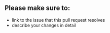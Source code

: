 ## Please make sure to:
- link to the issue that this pull request resolves
- describe your changes in detail